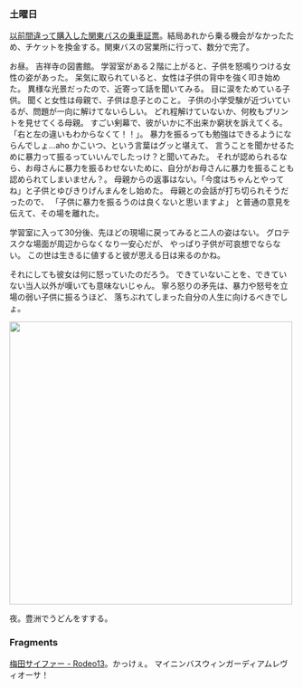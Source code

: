 ### 土曜日

[以前間違って購入した関東バスの乗車証票](https://github.com/toasa/diary/blob/main/2024/08/03.md)。結局あれから乗る機会がなかったため、チケットを換金する。関東バスの営業所に行って、数分で完了。

お昼。
吉祥寺の図書館。
学習室がある２階に上がると、子供を怒鳴りつける女性の姿があった。
呆気に取られていると、女性は子供の背中を強く叩き始めた。
異様な光景だったので、近寄って話を聞いてみる。
目に涙をためている子供。
聞くと女性は母親で、子供は息子とのこと。
子供の小学受験が近づいているが、問題が一向に解けてないらしい。
どれ程解けていないか、何枚もプリントを見せてくる母親。
すごい剣幕で、彼がいかに不出来か窮状を訴えてくる。
「右と左の違いもわからなくて！！」。
暴力を振るっても勉強はできるようにならんでしょ...aho かこいつ、という言葉はグッと堪えて、
言うことを聞かせるために暴力って振るっていいんでしたっけ？と聞いてみた。
それが認められるなら、お母さんに暴力を振るわせないために、自分がお母さんに暴力を振ることも認められてしまいません？。
母親からの返事はない。「今度はちゃんとやってね」と子供とゆびきりげんまんをし始めた。
母親との会話が打ち切られそうだったので、
「子供に暴力を振るうのは良くないと思いますよ」
と普通の意見を伝えて、その場を離れた。

学習室に入って30分後、先ほどの現場に戻ってみると二人の姿はない。
グロテスクな場面が周辺からなくなり一安心だが、
やっぱり子供が可哀想でならない。
この世は生きるに値すると彼が思える日は来るのかね。

それにしても彼女は何に怒っていたのだろう。
できていないことを、できていない当人以外が嘆いても意味ないじゃん。
寧ろ怒りの矛先は、暴力や怒号を立場の弱い子供に振るうほど、
落ちぶれてしまった自分の人生に向けるべきでしょ。

<img src="https://i.imgur.com/5tXFBJW.jpeg" width="500">

夜。豊洲でうどんをすする。

### Fragments

[梅田サイファー - Rodeo13](https://www.youtube.com/watch?v=pQgWn77EXD4)。かっけぇ。
マイニンバスウィンガーディアムレヴィオーサ！
